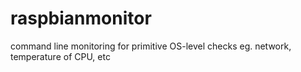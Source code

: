 # raspbianmonitor
command line monitoring for primitive OS-level checks eg. network, temperature of CPU, etc 
